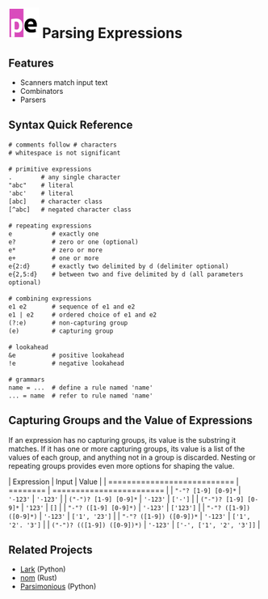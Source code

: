 # <img src="docs/_static/logo.png" width="60" alt="pe logo" /> Parsing Expressions

## Features

- Scanners match input text
- Combinators
- Parsers


## Syntax Quick Reference

```regex
# comments follow # characters
# whitespace is not significant

# primitive expressions
.        # any single character
"abc"    # literal
'abc'    # literal
[abc]    # character class
[^abc]   # negated character class

# repeating expressions
e           # exactly one
e?          # zero or one (optional)
e*          # zero or more
e+          # one or more
e{2:d}      # exactly two delimited by d (delimiter optional)
e{2,5:d}    # between two and five delimited by d (all parameters optional)

# combining expressions
e1 e2       # sequence of e1 and e2
e1 | e2     # ordered choice of e1 and e2
(?:e)       # non-capturing group
(e)         # capturing group

# lookahead
&e          # positive lookahead
!e          # negative lookahead

# grammars
name = ...  # define a rule named 'name'
... = name  # refer to rule named 'name'
```

## Capturing Groups and the Value of Expressions

If an expression has no capturing groups, its value is the substring
it matches. If it has one or more capturing groups, its value is a
list of the values of each group, and anything not in a group is
discarded. Nesting or repeating groups provides even more options for
shaping the value.


| Expression                  | Input    | Value                    |
| =========================== | ======== | ======================== |
| `"-"? [1-9] [0-9]*`         | `'-123'` | `'-123'`                 |
| `("-")? [1-9] [0-9]*`       | `'-123'` | `['-']`                  |
| `("-")? [1-9] [0-9]*`       | `'123'`  | `[]`                     |
| `"-"? ([1-9] [0-9]*)`       | `'-123'` | `['123']`                |
| `"-"? ([1-9]) ([0-9]*)`     | `'-123'` | `['1', '23']`            |
| `"-"? ([1-9]) ([0-9])*`     | `'-123'` | `['1', '2'. '3']`        |
| `("-")? (([1-9]) ([0-9])*)` | `'-123'` | `['-', ['1', '2', '3']]` |


## Related Projects

- [Lark](https://github.com/lark-parser/lark) (Python)
- [nom](https://github.com/Geal/nom) (Rust)
- [Parsimonious](https://github.com/erikrose/parsimonious) (Python)

